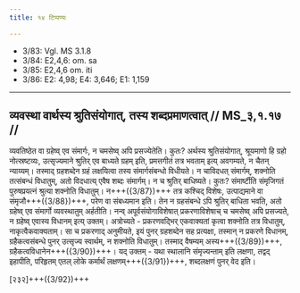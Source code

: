 ```yaml
---
title: १४ टिप्पण्यः

---
```

- 3/83: Vgl. MS 3.1.8
- 3/84: E2,4,6: om. sa
- 3/85: E2,4,6 om. iti
- 3/86: E2: 4,98; E4: 3,646; E1: 1,159

____________________________________________


## व्यवस्था वार्थस्य श्रुतिसंयोगात्, तस्य शब्दप्रमाणत्वात् // MS_३,१.१७ //

व्यवतिष्ठेत वा ग्रहेष्व् एव संमार्गः, न चमसेष्व् अपि प्रसज्येतेति। कुतः? अर्थस्य श्रुतिसंयोगात्, श्रूयमाणो हि ग्रहो नोत्स्रष्टव्यः, उत्सृज्यमाने श्रुतिर् एव बाध्यते ग्रहम् इति, प्रमत्तगीतं तत्र भवताम् इत्य् अवगम्यते, न चैतन् न्याय्यम्। तस्माद् ग्रहशब्देन ग्रहं लक्षयित्वा तस्य संमार्गसंबन्धो विधीयते। न चाविदधत् संमार्गम्, शक्नोति तत्संबन्धं विधातुम्, अतो विदधात्य् एवैष शब्दः संमार्गम्। न च श्रुतिर् बाधिष्यते। कुतः? संमार्ष्टीति संमृजिगतं पुरुषप्रयत्नं श्रुत्या शक्नोति विधातुम्। न+++({3/87})+++ तत्र कश्चिद् विशेषः, उत्पाद्यमाने वा संमृजौ+++({3/88})+++, परेण वा संबध्यमान इति। तेन न ग्रहसंबन्धे ऽपि श्रुतिर् बाधिता भवति, अतो ग्रहेष्व् एव संमार्गो व्यवस्थातुम् अर्हतीति।
नन्व् अपूर्वसंयोगाविशेषात् प्रकरणाविशेषाच् च चमसेष्व् अपि प्रसज्यते, न ग्रहेष्व् एवास्य विधानम् इत्य् उक्तम्। अत्रोच्यते - प्रकरणवद्भिर् एकवाक्यतां कृत्वा शक्नोति तत्र विधातुम्, नाकृत्वैकवाक्यताम्। सा च प्रकरणाद् अनुमीयते, इयं पुनर् ग्रहशब्देन सह प्रत्यक्षा, तस्मान् न प्रकरणे विधानम्, ग्रहैकत्वसंबन्धे पुनर् उत्सृज्य स्वार्थम्, न शक्नोति विधातुम्। तस्माद् वैषम्यम् अस्य+++({3/89})+++, ग्रहैकत्वविधानेन+++({3/90})+++। यद् उक्तम् - यथा स्थालानि संमृज्यन्ताम् इति लक्षणा, तद्वद् इहापीति, परिहृतम् एतल् लोके कर्मार्थं लक्षणम्+++({3/91})+++, शब्दलक्षणं पुनर् वेद इति।

[२३२]+++({3/92})+++
